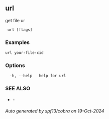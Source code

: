 ##  url

get file ur

```
 url [flags]
```

### Examples

```
url your-file-cid
```

### Options

```
  -h, --help   help for url
```

### SEE ALSO

* [](.md)	 - 

###### Auto generated by spf13/cobra on 19-Oct-2024

